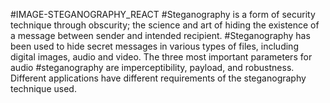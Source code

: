 #IMAGE-STEGANOGRAPHY_REACT
#Steganography is a form of security technique through obscurity; the science and art of hiding the existence of a message between sender and intended recipient. #Steganography has been used to hide secret messages in various types of files, including digital images, audio and video. The three most important parameters for audio #steganography are imperceptibility, payload, and robustness. Different applications have different requirements of the steganography technique used. 
